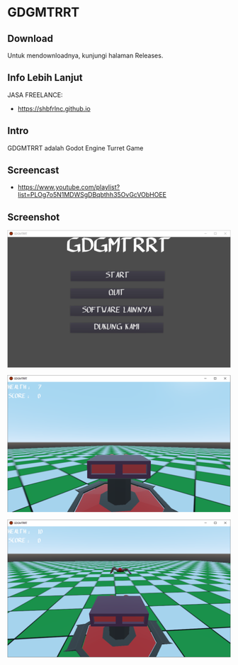 # GDGMTRRT

## Download

Untuk mendownloadnya, kunjungi halaman Releases.

## Info Lebih Lanjut

JASA FREELANCE:

- https://shbfrlnc.github.io

## Intro

GDGMTRRT adalah Godot Engine Turret Game

## Screencast

- https://www.youtube.com/playlist?list=PLOg7o5N1MDWSgDBqbthh35OvGcVObHOEE

## Screenshot

![ScreenShot](assets/GDGMTRRT1.png?raw=true)

![ScreenShot](assets/GDGMTRRT2.png?raw=true)

![ScreenShot](assets/GDGMTRRT3.png?raw=true)
